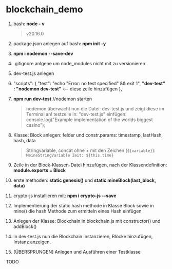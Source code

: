 # blockchain_demo

1. bash: **node - v**
   > v20.16.0
2. package.json anlegen auf bash: **npm init -y**
3. **npm i nodemon --save-dev**
4. .gitignore anlgene um node_modules nicht mit zu versionieren
5. dev-test.js anlegen
6. "scripts": {
    "test": "echo \"Error: no test specified\" && exit 1",
    **"dev-test" : "nodemon dev-test"** <-- diese zeile hinzufügen
    },
7.  **npm run dev-test** //nodemon starten
    > nodemon überwacht nun die Datei: dev-test.js und zeigt diese im Terminal an!
    > testzeile in: "dev-test.js" einfügen: 
    > console.log("Example implementation of the worlds biggest casino");

8.  Klasse: Block anlegen: felder und constr.params: timestamp, lastHash, hash, data
    > Stringvariable, concat ohne + mit den Zeichen (`${variable}`): `MeineStringVariable Zeit: ${this.time}`
9.  Zeile in der Block-Klassen-Datei hinzufügen, nach der Klassendefinition: **module.exports = Block**
10. erste methoden: **static genesis()** und **static mineBlock(last_block, data)**
11. crypto-js installieren mit: **npm i crypto-js --save**
12. Implementierung der static hash methode in Klasse Block sowie in mine() die hash Methode zum ermitteln eines Hash einfügen
13. Anlegen der Klasse: Blockchain in blockchain.js mit constructor() und addBlock()
14. in dev-test.js nun die Blockchain instanzieren, Blöcke hinzufügen, Instanz anzeigen.
15. [ÜBERSPRUNGEN] Anlegen und Ausführen einer Testklasse



TODO